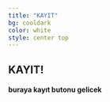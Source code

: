 ```yaml
---
title: "KAYIT"
bg: cooldark
color: white
style: center top
---
```

<span class="fa-stack subtlecircle" style="font-size:100px; background:rgba(255,166,0,0.1)">
  <i class="fa fa-circle fa-stack-2x text-white"></i>
  <i class="fa fa-calendar fa-stack-1x text-darkestgray"></i>
</span>

## KAYIT!

<h4>buraya kayıt butonu gelicek<h4>
